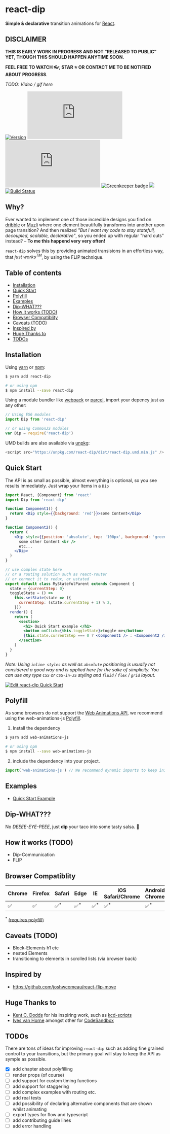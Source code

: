 # react-dip

**Simple & declarative** transition animations for [React](https://facebook.github.io/react).

## DISCLAIMER

**THIS IS EARLY WORK IN PROGRESS AND NOT "RELEASED TO PUBLIC" YET, THOUGH THIS SHOULD HAPPEN ANYTIME SOON.**

**FEEL FREE TO WATCH 👓, STAR ⭐ OR CONTACT ME TO BE NOTIFIED ABOUT PROGRESS**.

_TODO: Video / gif here_

[![Version](https://badge.fury.io/js/react-dip.svg)](https://www.npmjs.com/package/react-dip)
[![Size](http://img.badgesize.io/https://unpkg.com/react-dip/dist/react-dip.umd.min.js?label=size)](https://unpkg.com/react-dip/dist/)
[![Size](http://img.badgesize.io/https://unpkg.com/react-dip/dist/react-dip.umd.min.js?compression=gzip&label=gzip%20size)](https://unpkg.com/react-dip/dist/)
[![Greenkeeper badge](https://badges.greenkeeper.io/mdugue/react-dip.svg)](https://greenkeeper.io/)
<a href="https://codeclimate.com/github/mdugue/react-dip/maintainability"><img src="https://api.codeclimate.com/v1/badges/2392b912933a753b4b5b/maintainability" /></a>
[![Build Status](https://travis-ci.org/mdugue/react-dip.svg?branch=master)](https://travis-ci.org/mdugue/react-dip)

## Why?

Ever wanted to implement one of those incredible designs you find on [dribble](http://dribbble.com/) or [Muzli](https://muz.li/) where one element beautifully transforms into another upon page transition? And then realized _"But I want my code to stay statefull, decoupled, scalable, declarative"_, so you ended up with regular "hard cuts" instead? – **To me this happend very very often!**

`react-dip` solves this by providing animated transisions in an effortless way, that _just works<sup>TM</sup>_, by using the [FLIP technique](https://aerotwist.com/blog/flip-your-animations/#the-general-approach).

## Table of contents

<!-- START doctoc generated TOC please keep comment here to allow auto update -->

<!-- DON'T EDIT THIS SECTION, INSTEAD RE-RUN doctoc TO UPDATE -->

* [Installation](#installation)
* [Quick Start](#quick-start)
* [Polyfill](#polyfill)
* [Examples](#examples)
* [Dip-WHAT???](#dip-what)
* [How it works (TODO)](#how-it-works-todo)
* [Browser Compatiblity](#browser-compatiblity)
* [Caveats (TODO)](#caveats-todo)
* [Inspired by](#inspired-by)
* [Huge Thanks to](#huge-thanks-to)
* [TODOs](#todos)

<!-- END doctoc generated TOC please keep comment here to allow auto update -->

## Installation

Using [yarn](https://yarnpkg.com) or [npm](https://www.npmjs.com/):

```bash
$ yarn add react-dip

# or using npm
$ npm install --save react-dip
```

Using a module bundler like [webpack](webpack.js.org) or [parcel](https://parceljs.org/), import your depency just as any other:

```javascript
// Using ES6 modules
import Dip from 'react-dip'

// or using CommonJS modules
var Dip = require('react-dip')
```

UMD builds are also available via [unpkg](https://unpkg.com):

```javascript
<script src="https://unpkg.com/react-dip/dist/react-dip.umd.min.js" />
```

## Quick Start

The API is as small as possible, almost everything is optional, so you see results immediately. Just wrap your Items in a `Dip`

```jsx
import React, {Component} from 'react'
import Dip from 'react-dip'

function Component1() {
  return <Dip style={{background: 'red'}}>some Content</Dip>
}

function Component2() {
  return (
    <Dip style={{position: 'absolute', top: '100px', background: 'green'}}>
      some other Content <br />
      etc...
    </Dip>
  )
}

// use complex state here
// or a routing solution such as react-router
// or connect it to redux, or ustated
export default class MyStatefulParent extends Component {
  state = {currentStep: 0}
  toggleState = () =>
    this.setState(state => ({
      currentStep: (state.currentStep + 1) % 2,
    }))
  render() {
    return (
      <section>
        <h1> Quick Start example </h1>
        <button onClick={this.toggleState}>toggle me</button>
        {this.state.currentStep === 0 ? <Component1 /> : <Component2 />}
      </section>
    )
  }
}
```

_Note: Using `inline styles` as well as `absolute` positioning is usually not considered a good way and is applied here for the sake of simplicity.
You can use any type `CSS` or `CSS-in-JS` styling and `fluid` / `flex` / `grid` layout._

[![Edit react-dip Quick Start](https://codesandbox.io/static/img/play-codesandbox.svg)](https://codesandbox.io/s/20jlowo9rp)

## Polyfill

As some browsers do not support the [Web Animations API](https://caniuse.com/#feat=web-animation), we recommend using the web-animations-js [Polyfill](https://github.com/web-animations/web-animations-js).

1.  Install the dependency

```bash
$ yarn add web-animations-js

# or using npm
$ npm install --save web-animations-js
```

2.  include the dependency into your project.

```javascript
import('web-animations-js') // We recommend dynamic imports to keep initial bundlesize small
```

## Examples

* [Quick Start Example](https://codesandbox.io/s/20jlowo9rp)

## Dip-WHAT???

No _DEEEE-EYE-PEEE_, just **dip** your taco into some tasty salsa. 🌮

## How it works (TODO)

* Dip-Communication
* FLIP

## Browser Compatiblity

| Chrome | Firefox | Safari          | Edge            | IE              | iOS Safari/Chrome | Android Chrome  |
| ------ | ------- | --------------- | --------------- | --------------- | ----------------- | --------------- |
| ✅     | ✅      | ✅<sup>\*</sup> | ✅<sup>\*</sup> | ✅<sup>\*</sup> | ✅<sup>\*</sup>   | ✅<sup>\*</sup> |

<sup>\*</sup> [(requires polyfill)](#polyfill)

## Caveats (TODO)

* Block-Elements h1 etc
* nested Elements
* transitioning to elements in scrolled lists (via browser back)

## Inspired by

* https://github.com/joshwcomeau/react-flip-move

## Huge Thanks to

* [Kent C. Dodds](https://github.com/kentcdodds/) for his inspiring work, such as [kcd-scripts](https://github.com/kentcdodds/kcd-scripts)
* [Ives van Horne](https://github.com/compuives) amongst other for [CodeSandbox](codesandbox.io)

## TODOs

There are tons of ideas for improving `react-dip` such as adding fine grained control to your transitions, but the primary goal will stay to keep the API as symple as possible.

* [x] add chapter about polyfilling
* [ ] render props (of course)
* [ ] add support for custom timing functions
* [ ] add support for staggering
* [ ] add complex examples with routing etc.
* [ ] add real tests
* [ ] add possibility of declaring alternative components that are shown whilst animating
* [ ] export types for flow and typescript
* [ ] add contributing guide lines
* [ ] add error handling

